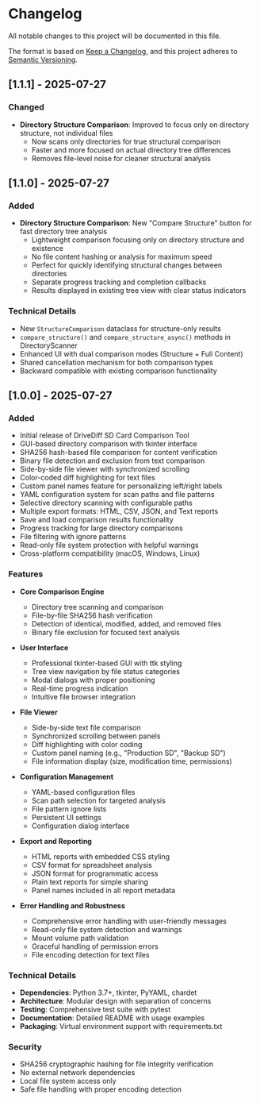 # Changelog

All notable changes to this project will be documented in this file.

The format is based on [Keep a Changelog](https://keepachangelog.com/en/1.0.0/),
and this project adheres to [Semantic Versioning](https://semver.org/spec/v2.0.0.html).

## [1.1.1] - 2025-07-27

### Changed
- **Directory Structure Comparison**: Improved to focus only on directory structure, not individual files
  - Now scans only directories for true structural comparison
  - Faster and more focused on actual directory tree differences
  - Removes file-level noise for cleaner structural analysis

## [1.1.0] - 2025-07-27

### Added
- **Directory Structure Comparison**: New "Compare Structure" button for fast directory tree analysis
  - Lightweight comparison focusing only on directory structure and existence
  - No file content hashing or analysis for maximum speed
  - Perfect for quickly identifying structural changes between directories
  - Separate progress tracking and completion callbacks
  - Results displayed in existing tree view with clear status indicators

### Technical Details
- New `StructureComparison` dataclass for structure-only results
- `compare_structure()` and `compare_structure_async()` methods in DirectoryScanner
- Enhanced UI with dual comparison modes (Structure + Full Content)
- Shared cancellation mechanism for both comparison types
- Backward compatible with existing comparison functionality

## [1.0.0] - 2025-07-27

### Added
- Initial release of DriveDiff SD Card Comparison Tool
- GUI-based directory comparison with tkinter interface
- SHA256 hash-based file comparison for content verification
- Binary file detection and exclusion from text comparison
- Side-by-side file viewer with synchronized scrolling
- Color-coded diff highlighting for text files
- Custom panel names feature for personalizing left/right labels
- YAML configuration system for scan paths and file patterns
- Selective directory scanning with configurable paths
- Multiple export formats: HTML, CSV, JSON, and Text reports
- Save and load comparison results functionality
- Progress tracking for large directory comparisons
- File filtering with ignore patterns
- Read-only file system protection with helpful warnings
- Cross-platform compatibility (macOS, Windows, Linux)

### Features
- **Core Comparison Engine**
  - Directory tree scanning and comparison
  - File-by-file SHA256 hash verification
  - Detection of identical, modified, added, and removed files
  - Binary file exclusion for focused text analysis

- **User Interface**
  - Professional tkinter-based GUI with ttk styling
  - Tree view navigation by file status categories
  - Modal dialogs with proper positioning
  - Real-time progress indication
  - Intuitive file browser integration

- **File Viewer**
  - Side-by-side text file comparison
  - Synchronized scrolling between panels
  - Diff highlighting with color coding
  - Custom panel naming (e.g., "Production SD", "Backup SD")
  - File information display (size, modification time, permissions)

- **Configuration Management**
  - YAML-based configuration files
  - Scan path selection for targeted analysis
  - File pattern ignore lists
  - Persistent UI settings
  - Configuration dialog interface

- **Export and Reporting**
  - HTML reports with embedded CSS styling
  - CSV format for spreadsheet analysis
  - JSON format for programmatic access
  - Plain text reports for simple sharing
  - Panel names included in all report metadata

- **Error Handling and Robustness**
  - Comprehensive error handling with user-friendly messages
  - Read-only file system detection and warnings
  - Mount volume path validation
  - Graceful handling of permission errors
  - File encoding detection for text files

### Technical Details
- **Dependencies**: Python 3.7+, tkinter, PyYAML, chardet
- **Architecture**: Modular design with separation of concerns
- **Testing**: Comprehensive test suite with pytest
- **Documentation**: Detailed README with usage examples
- **Packaging**: Virtual environment support with requirements.txt

### Security
- SHA256 cryptographic hashing for file integrity verification
- No external network dependencies
- Local file system access only
- Safe file handling with proper encoding detection

